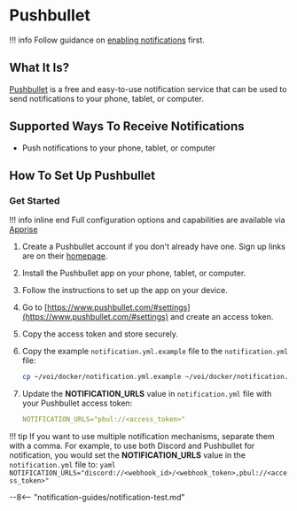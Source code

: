 # Pushbullet

!!! info
    Follow guidance on [enabling notifications](../../operating/setup-notifications/) first.

## What It Is?

[Pushbullet](https://www.pushbullet.com) is a free and easy-to-use notification service that can be used to send notifications to your phone, tablet, or computer.

## Supported Ways To Receive Notifications

- Push notifications to your phone, tablet, or computer

## How To Set Up Pushbullet

### Get Started

!!! info inline end
    Full configuration options and capabilities are available via [Apprise](https://github.com/caronc/apprise/wiki/Notify_pushbullet)

1. Create a Pushbullet account if you don't already have one. Sign up links are on their [homepage](https://www.pushbullet.com).
2. Install the Pushbullet app on your phone, tablet, or computer.
3. Follow the instructions to set up the app on your device.
4. Go to [https://www.pushbullet.com/#settings](https://www.pushbullet.com/#settings) and create an access token.
5. Copy the access token and store securely.
6. Copy the example `notification.yml.example` file to the `notification.yml` file:

    ```bash
    cp ~/voi/docker/notification.yml.example ~/voi/docker/notification.yml
    ```

7. Update the **NOTIFICATION_URLS** value in `notification.yml` file with your Pushbullet access token:

    ```yaml
    NOTIFICATION_URLS="pbul://<access_token>"
    ```

!!! tip
    If you want to use multiple notification mechanisms, separate them with a comma.
    For example, to use both Discord and Pushbullet for notification, you would set the **NOTIFICATION_URLS** value
    in the `notification.yml` file to:
    ```yaml
    NOTIFICATION_URLS="discord://<webhook_id>/<webhook_token>,pbul://<access_token>"
    ```

--8<-- "notification-guides/notification-test.md"
